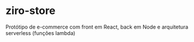 # ziro-store
Protótipo de e-commerce com front em React, back em Node e arquitetura serverless (funções lambda)
